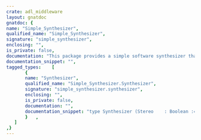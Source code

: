 ```yaml
---
crate: adl_middleware
layout: gnatdoc
gnatdoc: {
name: "Simple_Synthesizer",
qualified_name: "Simple_Synthesizer",
signature: "simple_synthesizer",
enclosing: "",
is_private: false,
documentation: "This package provides a simple software synthesizer that can be used to try\naudio streams and DACs.",
documentation_snippet: "",
tagged_types:    [
       {
       name: "Synthesizer",
       qualified_name: "Simple_Synthesizer.Synthesizer",
       signature: "simple_synthesizer.synthesizer",
       enclosing: "",
       is_private: false,
       documentation: "",
       documentation_snippet: "type Synthesizer (Stereo    : Boolean := True;\n                  Amplitude : Natural := 500) is\n  limited new Audio_Stream with private;",
       }   ,
   ]
,}
---
```

